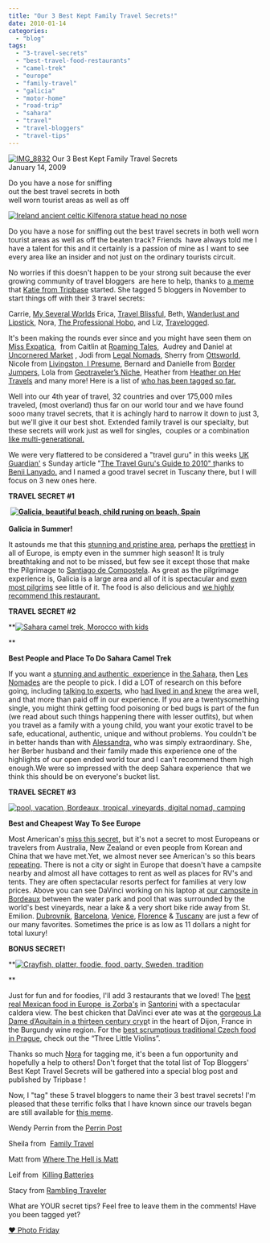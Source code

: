 ```yaml
---
title: "Our 3 Best Kept Family Travel Secrets!"
date: 2010-01-14
categories: 
  - "blog"
tags: 
  - "3-travel-secrets"
  - "best-travel-food-restaurants"
  - "camel-trek"
  - "europe"
  - "family-travel"
  - "galicia"
  - "motor-home"
  - "road-trip"
  - "sahara"
  - "travel"
  - "travel-bloggers"
  - "travel-tips"
---
```


 [![IMG_8832](https://pub-ac94b3f306b24c0dba4238943c97f2e1.r2.dev/6a00e5502a95078833012876bc652e970c.jpg)](https://pub-ac94b3f306b24c0dba4238943c97f2e1.r2.dev/6a00e5502a95078833012876bc652e970c.jpg) Our 3 Best Kept Family Travel Secrets  
January 14, 2009

Do you have a nose for sniffing  
out the best travel secrets in both  
well worn tourist areas as well as off

<!--more-->

[![Ireland ancient celtic Kilfenora statue head no nose](https://pub-ac94b3f306b24c0dba4238943c97f2e1.r2.dev/6a00e5502a950788330120a7b9e978970b.jpg "Ireland ancient celtic Kilfenora statue head no nose")](https://pub-ac94b3f306b24c0dba4238943c97f2e1.r2.dev/6a00e5502a950788330120a7b9e978970b.jpg)

Do you have a nose for sniffing out the best travel secrets in both well worn tourist areas as well as off the beaten track? Friends  have always told me I have a talent for this and it certainly is a passion of mine as I want to see every area like an insider and not just on the ordinary tourists circuit.

No worries if this doesn't happen to be your strong suit because the ever growing community of travel bloggers  are here to help, thanks to [a meme](http://www.tripbase.com/blog/tripbase-blog-tag/) that [Katie from Tripbase](http://www.tripbase.com/blog/my-3-best-kept-travel-secrets/) started. She tagged 5 bloggers in November to start things off with their 3 travel secrets:

Carrie, [My Several Worlds](http://www.myseveralworlds.com/ "My Several Worlds") Erica, [Travel Blissful](http://www.travelblissful.com/ "Travel Blissful"), Beth, [Wanderlust and Lipstick](http://wanderlustandlipstick.com/ "Wanderlust and Lipstick"), Nora, [The Professional Hobo,](http://theprofessionalhobo.com/ "Professional Hobo") and Liz, [Travelogged](http://www.travelogged.com/ "Travelogged").

It's been making the rounds ever since and you might have seen them on  [Miss Expatica](http://missexpatria.wordpress.com/),  from Caitlin at [Roaming Tales](http://www.roamingtales.com/),  Audrey and Daniel at [Uncornered Market](http://www.uncorneredmarket.com/) , Jodi from [Legal Nomads](http://www.legalnomads.blogspot.com/ "Legal Nomads"), Sherry from [Ottsworld](http://www.ottsworld.com/),  Nicole from [Livingston, I Presume](http://rosenleaf.typepad.com/livingstonipresume/ "Livingston, I Presume"), Bernard and Danielle from [Border Jumpers](http://www.borderjumpers.org "Border Jumpers"), Lola from [Geotraveler’s Niche](http://www.lolaakinmade.com "Geotraveler's Niche"), Heather from [Heather on Her Travels](http://www.heatheronhertravels.com/my-top-three-travel-secrets-and-a-game-of-tag/) and many more! Here is a list of [who has been tagged so far.](http://www.tripbase.com/blog/travel-bloggers-tagged-so-far/)

Well into our 4th year of travel, 32 countries and over 175,000 miles traveled, (most overland) thus far on our world tour and we have found sooo many travel secrets, that it is achingly hard to narrow it down to just 3, but we'll give it our best shot. Extended family travel is our specialty, but these secrets will work just as well for singles,  couples or a combination [like multi-generational.](http://soultravelers3new.local/2007/02/marbella.html#more) 

We were very flattered to be considered a "travel guru" in this weeks [UK Guardian'](http://www.guardian.co.uk/) s Sunday article "[The Travel Guru's Guide to 2010" t](http://www.guardian.co.uk/travel/2010/jan/03/travel-gurus-2010-guide?page=all)hanks to [Benji Lanyado.](http://twitter.com/benjilanyado) and I named a good travel secret in Tuscany there, but I will focus on 3 new ones here.

**TRAVEL SECRET #1**

 **[![Galicia, beautiful beach, child runing on beach, Spain](https://pub-ac94b3f306b24c0dba4238943c97f2e1.r2.dev/6a00e5502a95078833012876d48a61970c.jpg "Galicia, beautiful beach, child runing on beach, Spain")](https://pub-ac94b3f306b24c0dba4238943c97f2e1.r2.dev/6a00e5502a95078833012876d48a61970c.jpg)  
   
Galicia in Summer!**

It astounds me that this [stunning and pristine area,](http://soultravelers3new.local/2008/09/gorgeous-galici.html) perhaps the [prettiest](http://soultravelers3new.local/2008/09/more-galician-b.html) in all of Europe, is empty even in the summer high season! It is truly  breathtaking and not to be missed, but few see it except those that make the Pilgrimage to [Santiago de Compostela](http://soultravelers3new.local/2008/08/santiago-de-com.html). As great as the pilgrimage experience is, Galicia is a large area and all of it is spectacular and [even most pilgrims](http://soultravelers3new.local/2008/10/finistere-the-e.html) see little of it. The food is also delicious and [we highly recommend this restaurant.](http://soultravelers3new.local/2008/10/post.html)

**TRAVEL SECRET #2**

**[![Sahara camel trek, Morocco with kids](https://pub-ac94b3f306b24c0dba4238943c97f2e1.r2.dev/6a00e5502a950788330120a7d214ab970b.jpg "Sahara camel trek, Morocco with kids")](https://pub-ac94b3f306b24c0dba4238943c97f2e1.r2.dev/6a00e5502a950788330120a7d214ab970b.jpg)  
  
**

**Best People and Place To Do Sahara Camel Trek**

If you want a [stunning and authentic  experienc](http://soultravelers3new.local/2007/04/les-nomades-sah.html)e in [the Sahara](http://soultravelers3new.local/2007/04/sahara-rainbow.html), then [Les Nomades](http://www.nomadsaharabivouacmerzouga.com/) are the people to pick. I did a LOT of research on this before going, including [talking to experts](http://members.virtualtourist.com/m/5beaa/), who [had lived in and knew](http://www.joaoleitaofoto.com/) the area well, and that more than paid off in our experience. If you are a twentysomething single, you might think getting food poisoning or bed bugs is part of the fun (we read about such things happening there with lesser outfits), but when you travel as a family with a young child, you want your exotic travel to be safe, educational, authentic, unique and without problems. You couldn't be in better hands than with [Alessandra,](http://soultravelers3new.local/2007/04/alessandra.html) who was simply extraordinary. She, her Berber husband and their family made this experience one of the highlights of our open ended world tour and I can't recommend them high enough.We were so impressed with the deep Sahara experience  that we think this should be on everyone's bucket list.

**TRAVEL SECRET #3**  

[![pool, vacation, Bordeaux, tropical, vineyards, digital nomad, camping](https://pub-ac94b3f306b24c0dba4238943c97f2e1.r2.dev/6a00e5502a950788330120a7bb7964970b.jpg "pool, vacation, Bordeaux, tropical, vineyards, digital nomad, camping")](https://pub-ac94b3f306b24c0dba4238943c97f2e1.r2.dev/6a00e5502a950788330120a7bb7964970b.jpg)  

**Best and Cheapest Way To See Europe**

Most American's [miss this secret,](http://www.transitionsabroad.com/publications/magazine/0411/motor_homing_in_europe.shtml) but it's not a secret to most Europeans or  travelers from Australia, New Zealand or even people from Korean and China that we have met.Yet, we almost never see American's so this bears [repeating](http://soultravelers3new.local/2008/05/top-10-family-t.html). There is not a city or sight in Europe that doesn't have a campsite nearby and almost all have cottages to rent as well as places for RV's and tents. They are often spectacular resorts perfect for families at very low prices. Above you can see DaVinci working on his laptop at [our campsite in Bordeaux](http://soultravelers3new.local/2009/05/biking-st-emilion-bordeaux-vineyards-in-france-wine-country.html) between the water park and pool that was surrounded by the world's best vineyards, near a lake & a very short bike ride away from St. Emilion. [Dubrovnik](http://soultravelers3new.local/2007/08/heavenly-holida.html#more), [Barcelona](http://soultravelers3new.local/2007/05/barcelona-beach.html), [Venice](http://soultravelers3new.local/2007/05/italian-memoria.html#more), [Florence](http://soultravelers3new.local/2008/02/snow-in-florenc.html) & [Tuscany](http://soultravelers3new.local/2007/05/tuscany-camping.html) are just a few of our many favorites. Sometimes the price is as low as 11 dollars a night for total luxury!

**BONUS SECRET!**

**[![Crayfish, platter, foodie, food, party, Sweden, tradition](https://pub-ac94b3f306b24c0dba4238943c97f2e1.r2.dev/6a00e5502a95078833012876d4dc6e970c.jpg "Crayfish, platter, foodie, food, party, Sweden, tradition")](https://pub-ac94b3f306b24c0dba4238943c97f2e1.r2.dev/6a00e5502a95078833012876d4dc6e970c.jpg)  
  
  
**

Just for fun and for foodies, I'll add 3 restaurants that we loved! The [best real Mexican food in Europe  is Zorba's](http://soultravelers3new.local/2007/08/hello-goodbye-s.html) in [Santorini](http://www.youtube.com/watch?v=h23I_qsofiA) with a spectacular caldera view. The best chicken that DaVinci ever ate was at the [gorgeous La Dame d’Aquitain in a thirteen century cryp](http://soultravelers3new.local/2006/10/nothing-but-pin.html)t in the heart of Dijon, France in the Burgundy wine region. For the [best scrumptious traditional Czech food in Prague](http://soultravelers3new.local/2007/11/stand-out-meals.html), check out the “Three Little Violins”.

Thanks so much [Nora](http://twitter.com/Hobonora) for tagging me, it's been a fun opportunity and hopefully a help to others! Don't forget that the total list of Top Bloggers' Best Kept Travel Secrets will be gathered into a special blog post and published by Tripbase !

Now, I "tag" these 5 travel bloggers to name their 3 best travel secrets! I'm pleased that these terrific folks that I have known since our travels began are still available for [this meme](http://www.tripbase.com/blog/travel-bloggers-tagged-so-far/).

Wendy Perrin from the [Perrin Post](http://perrinpost.truth.travel/)

Sheila from  [Family Travel](http://www.familytravellogue.com/)

Matt from [Where The Hell is Matt](http://www.wherethehellismatt.com/)

Leif from  [Killing Batteries](http://killingbatteries.com/)

Stacy from [Rambling Traveler](http://www.ramblingtraveler.com/)

What are YOUR secret tips? Feel free to leave them in the comments! Have you been tagged yet?

[♥ Photo Friday](http://www.deliciousbaby.com/)

